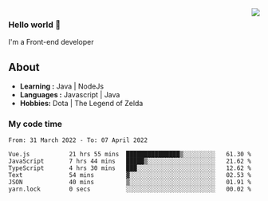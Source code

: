 <img align='right' src="https://github-readme-stats.vercel.app/api?username=jumodada&show_icons=true&theme=vue">

### Hello world 👋

I'm a Front-end developer 
    
## About
-  **Learning :** Java | NodeJs
-  **Languages :** Javascript | Java
-  **Hobbies:** Dota | The Legend of Zelda

### My code time

<!--START_SECTION:waka-->

```text
From: 31 March 2022 - To: 07 April 2022

Vue.js           21 hrs 55 mins  ███████████████▒░░░░░░░░░   61.30 %
JavaScript       7 hrs 44 mins   █████▒░░░░░░░░░░░░░░░░░░░   21.62 %
TypeScript       4 hrs 30 mins   ███░░░░░░░░░░░░░░░░░░░░░░   12.62 %
Text             54 mins         ▓░░░░░░░░░░░░░░░░░░░░░░░░   02.53 %
JSON             40 mins         ▒░░░░░░░░░░░░░░░░░░░░░░░░   01.91 %
yarn.lock        0 secs          ░░░░░░░░░░░░░░░░░░░░░░░░░   00.02 %
```

<!--END_SECTION:waka-->
